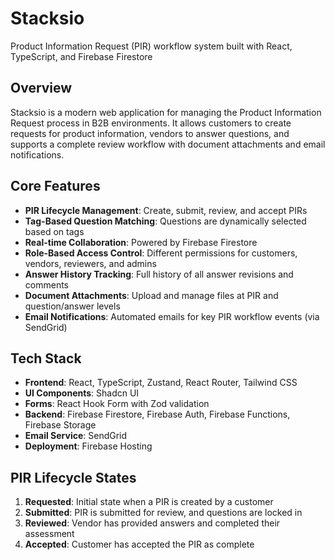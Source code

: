 # Stacksio

Product Information Request (PIR) workflow system built with React, TypeScript, and Firebase Firestore

## Overview

Stacksio is a modern web application for managing the Product Information Request process in B2B environments. It allows customers to create requests for product information, vendors to answer questions, and supports a complete review workflow with document attachments and email notifications.

## Core Features

- **PIR Lifecycle Management**: Create, submit, review, and accept PIRs
- **Tag-Based Question Matching**: Questions are dynamically selected based on tags
- **Real-time Collaboration**: Powered by Firebase Firestore
- **Role-Based Access Control**: Different permissions for customers, vendors, reviewers, and admins
- **Answer History Tracking**: Full history of all answer revisions and comments
- **Document Attachments**: Upload and manage files at PIR and question/answer levels
- **Email Notifications**: Automated emails for key PIR workflow events (via SendGrid)

## Tech Stack

- **Frontend**: React, TypeScript, Zustand, React Router, Tailwind CSS
- **UI Components**: Shadcn UI
- **Forms**: React Hook Form with Zod validation
- **Backend**: Firebase Firestore, Firebase Auth, Firebase Functions, Firebase Storage
- **Email Service**: SendGrid
- **Deployment**: Firebase Hosting

## PIR Lifecycle States

1. **Requested**: Initial state when a PIR is created by a customer
2. **Submitted**: PIR is submitted for review, and questions are locked in
3. **Reviewed**: Vendor has provided answers and completed their assessment 
4. **Accepted**: Customer has accepted the PIR as complete
